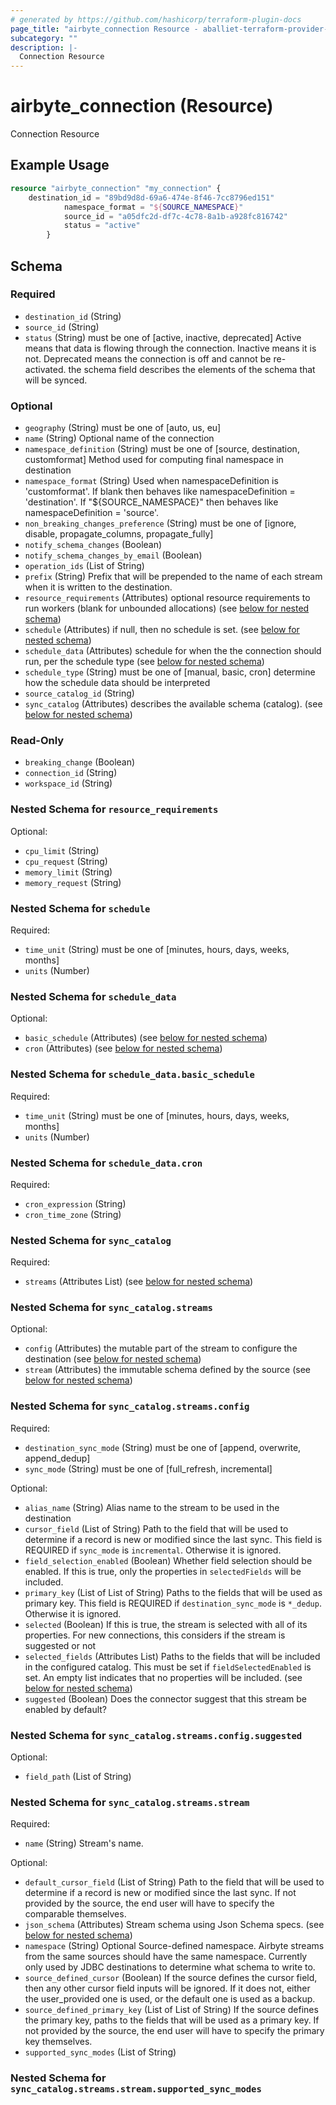 ```yaml
---
# generated by https://github.com/hashicorp/terraform-plugin-docs
page_title: "airbyte_connection Resource - aballiet-terraform-provider-airbyte-oss"
subcategory: ""
description: |-
  Connection Resource
---
```


# airbyte_connection (Resource)

Connection Resource

## Example Usage

```terraform
resource "airbyte_connection" "my_connection" {
    destination_id = "89bd9d8d-69a6-474e-8f46-7cc8796ed151"
            namespace_format = "${SOURCE_NAMESPACE}"
            source_id = "a05dfc2d-df7c-4c78-8a1b-a928fc816742"
            status = "active"
        }
```

<!-- schema generated by tfplugindocs -->
## Schema

### Required

- `destination_id` (String)
- `source_id` (String)
- `status` (String) must be one of [active, inactive, deprecated]
Active means that data is flowing through the connection. Inactive means it is not. Deprecated means the connection is off and cannot be re-activated. the schema field describes the elements of the schema that will be synced.

### Optional

- `geography` (String) must be one of [auto, us, eu]
- `name` (String) Optional name of the connection
- `namespace_definition` (String) must be one of [source, destination, customformat]
Method used for computing final namespace in destination
- `namespace_format` (String) Used when namespaceDefinition is 'customformat'. If blank then behaves like namespaceDefinition = 'destination'. If "${SOURCE_NAMESPACE}" then behaves like namespaceDefinition = 'source'.
- `non_breaking_changes_preference` (String) must be one of [ignore, disable, propagate_columns, propagate_fully]
- `notify_schema_changes` (Boolean)
- `notify_schema_changes_by_email` (Boolean)
- `operation_ids` (List of String)
- `prefix` (String) Prefix that will be prepended to the name of each stream when it is written to the destination.
- `resource_requirements` (Attributes) optional resource requirements to run workers (blank for unbounded allocations) (see [below for nested schema](#nestedatt--resource_requirements))
- `schedule` (Attributes) if null, then no schedule is set. (see [below for nested schema](#nestedatt--schedule))
- `schedule_data` (Attributes) schedule for when the the connection should run, per the schedule type (see [below for nested schema](#nestedatt--schedule_data))
- `schedule_type` (String) must be one of [manual, basic, cron]
determine how the schedule data should be interpreted
- `source_catalog_id` (String)
- `sync_catalog` (Attributes) describes the available schema (catalog). (see [below for nested schema](#nestedatt--sync_catalog))

### Read-Only

- `breaking_change` (Boolean)
- `connection_id` (String)
- `workspace_id` (String)

<a id="nestedatt--resource_requirements"></a>
### Nested Schema for `resource_requirements`

Optional:

- `cpu_limit` (String)
- `cpu_request` (String)
- `memory_limit` (String)
- `memory_request` (String)


<a id="nestedatt--schedule"></a>
### Nested Schema for `schedule`

Required:

- `time_unit` (String) must be one of [minutes, hours, days, weeks, months]
- `units` (Number)


<a id="nestedatt--schedule_data"></a>
### Nested Schema for `schedule_data`

Optional:

- `basic_schedule` (Attributes) (see [below for nested schema](#nestedatt--schedule_data--basic_schedule))
- `cron` (Attributes) (see [below for nested schema](#nestedatt--schedule_data--cron))

<a id="nestedatt--schedule_data--basic_schedule"></a>
### Nested Schema for `schedule_data.basic_schedule`

Required:

- `time_unit` (String) must be one of [minutes, hours, days, weeks, months]
- `units` (Number)


<a id="nestedatt--schedule_data--cron"></a>
### Nested Schema for `schedule_data.cron`

Required:

- `cron_expression` (String)
- `cron_time_zone` (String)



<a id="nestedatt--sync_catalog"></a>
### Nested Schema for `sync_catalog`

Required:

- `streams` (Attributes List) (see [below for nested schema](#nestedatt--sync_catalog--streams))

<a id="nestedatt--sync_catalog--streams"></a>
### Nested Schema for `sync_catalog.streams`

Optional:

- `config` (Attributes) the mutable part of the stream to configure the destination (see [below for nested schema](#nestedatt--sync_catalog--streams--config))
- `stream` (Attributes) the immutable schema defined by the source (see [below for nested schema](#nestedatt--sync_catalog--streams--stream))

<a id="nestedatt--sync_catalog--streams--config"></a>
### Nested Schema for `sync_catalog.streams.config`

Required:

- `destination_sync_mode` (String) must be one of [append, overwrite, append_dedup]
- `sync_mode` (String) must be one of [full_refresh, incremental]

Optional:

- `alias_name` (String) Alias name to the stream to be used in the destination
- `cursor_field` (List of String) Path to the field that will be used to determine if a record is new or modified since the last sync. This field is REQUIRED if `sync_mode` is `incremental`. Otherwise it is ignored.
- `field_selection_enabled` (Boolean) Whether field selection should be enabled. If this is true, only the properties in `selectedFields` will be included.
- `primary_key` (List of List of String) Paths to the fields that will be used as primary key. This field is REQUIRED if `destination_sync_mode` is `*_dedup`. Otherwise it is ignored.
- `selected` (Boolean) If this is true, the stream is selected with all of its properties. For new connections, this considers if the stream is suggested or not
- `selected_fields` (Attributes List) Paths to the fields that will be included in the configured catalog. This must be set if `fieldSelectedEnabled` is set. An empty list indicates that no properties will be included. (see [below for nested schema](#nestedatt--sync_catalog--streams--config--selected_fields))
- `suggested` (Boolean) Does the connector suggest that this stream be enabled by default?

<a id="nestedatt--sync_catalog--streams--config--selected_fields"></a>
### Nested Schema for `sync_catalog.streams.config.suggested`

Optional:

- `field_path` (List of String)



<a id="nestedatt--sync_catalog--streams--stream"></a>
### Nested Schema for `sync_catalog.streams.stream`

Required:

- `name` (String) Stream's name.

Optional:

- `default_cursor_field` (List of String) Path to the field that will be used to determine if a record is new or modified since the last sync. If not provided by the source, the end user will have to specify the comparable themselves.
- `json_schema` (Attributes) Stream schema using Json Schema specs. (see [below for nested schema](#nestedatt--sync_catalog--streams--stream--json_schema))
- `namespace` (String) Optional Source-defined namespace. Airbyte streams from the same sources should have the same namespace. Currently only used by JDBC destinations to determine what schema to write to.
- `source_defined_cursor` (Boolean) If the source defines the cursor field, then any other cursor field inputs will be ignored. If it does not, either the user_provided one is used, or the default one is used as a backup.
- `source_defined_primary_key` (List of List of String) If the source defines the primary key, paths to the fields that will be used as a primary key. If not provided by the source, the end user will have to specify the primary key themselves.
- `supported_sync_modes` (List of String)

<a id="nestedatt--sync_catalog--streams--stream--json_schema"></a>
### Nested Schema for `sync_catalog.streams.stream.supported_sync_modes`


